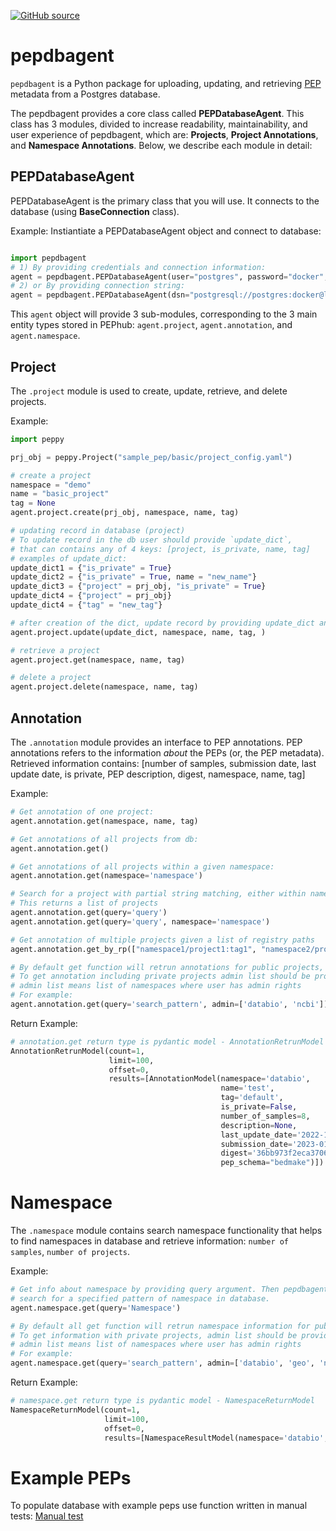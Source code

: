 [![GitHub source](https://img.shields.io/badge/source-github-354a75?logo=github)](https://github.com/pepkit/pepdbagent)

# pepdbagent

`pepdbagent` is a Python package for uploading, updating, and retrieving [PEP](http://pep.databio.org/en/latest/) metadata from a Postgres database.

The pepdbagent provides a core class called **PEPDatabaseAgent**. This class has 3 modules, divided 
to increase readability, maintainability, and user experience of pepdbagent, which are: **Projects**, 
**Project Annotations**, and **Namespace Annotations**.  Below, we describe each module in detail:

## PEPDatabaseAgent
PEPDatabaseAgent is the primary class that you will use. It connects to the database (using **BaseConnection** class).

Example: Instiantiate a PEPDatabaseAgent object and connect to database:

```python

import pepdbagent
# 1) By providing credentials and connection information:
agent = pepdbagent.PEPDatabaseAgent(user="postgres", password="docker", )
# 2) or By providing connection string:
agent = pepdbagent.PEPDatabaseAgent(dsn="postgresql://postgres:docker@localhost:5432/pep-db")
```

This `agent` object will provide 3 sub-modules, corresponding to the 3 main entity types stored in PEPhub: `agent.project`,  `agent.annotation`, and `agent.namespace`.

## Project

The `.project` module is used to create, update, retrieve, and delete projects.

Example:

```python
import peppy

prj_obj = peppy.Project("sample_pep/basic/project_config.yaml")

# create a project
namespace = "demo"
name = "basic_project"
tag = None
agent.project.create(prj_obj, namespace, name, tag)

# updating record in database (project)
# To update record in the db user should provide `update_dict`,
# that can contains any of 4 keys: [project, is_private, name, tag]
# examples of update_dict:
update_dict1 = {"is_private" = True}
update_dict2 = {"is_private" = True, name = "new_name"}
update_dict3 = {"project" = prj_obj, "is_private" = True}
update_dict4 = {"project" = prj_obj}
update_dict4 = {"tag" = "new_tag"}

# after creation of the dict, update record by providing update_dict and namespace, name and tag:
agent.project.update(update_dict, namespace, name, tag, )

# retrieve a project
agent.project.get(namespace, name, tag)

# delete a project
agent.project.delete(namespace, name, tag)
```

## Annotation

The `.annotation` module provides an interface to PEP annotations. 
PEP annotations refers to the information *about* the PEPs (or, the PEP metadata). 
Retrieved information contains: [number of samples, submission date, last update date,
is private, PEP description, digest, namespace, name, tag]

Example:
```python
# Get annotation of one project:
agent.annotation.get(namespace, name, tag)

# Get annotations of all projects from db:
agent.annotation.get()

# Get annotations of all projects within a given namespace:
agent.annotation.get(namespace='namespace')

# Search for a project with partial string matching, either within namespace or entire database
# This returns a list of projects
agent.annotation.get(query='query')
agent.annotation.get(query='query', namespace='namespace')

# Get annotation of multiple projects given a list of registry paths
agent.annotation.get_by_rp(["namespace1/project1:tag1", "namespace2/project2:tag2"])

# By default get function will retrun annotations for public projects,
# To get annotation including private projects admin list should be provided.
# admin list means list of namespaces where user has admin rights
# For example:
agent.annotation.get(query='search_pattern', admin=['databio', 'ncbi'])
```
Return Example:
```python
# annotation.get return type is pydantic model - AnnotationRetrunModel
AnnotationRetrunModel(count=1,
                      limit=100, 
                      offset=0,
                      results=[AnnotationModel(namespace='databio', 
                                               name='test', 
                                               tag='default', 
                                               is_private=False, 
                                               number_of_samples=8, 
                                               description=None, 
                                               last_update_date='2022-11-09', 
                                               submission_date='2023-01-09', 
                                               digest='36bb973f2eca3706ed9852abddd',
                                               pep_schema="bedmake")])
```


# Namespace
The `.namespace` module contains search namespace functionality that helps to find namespaces in database 
and retrieve information: `number of samples`, `number of projects`.

Example:
```python
# Get info about namespace by providing query argument. Then pepdbagent will
# search for a specified pattern of namespace in database.
agent.namespace.get(query='Namespace')

# By default all get function will retrun namespace information for public projects,
# To get information with private projects, admin list should be provided.
# admin list means list of namespaces where user has admin rights
# For example:
agent.namespace.get(query='search_pattern', admin=['databio', 'geo', 'ncbi'])
```
Return Example:
```python
# namespace.get return type is pydantic model - NamespaceReturnModel
NamespaceReturnModel(count=1, 
                     limit=100, 
                     offset=0, 
                     results=[NamespaceResultModel(namespace='databio', number_of_projects=6, number_of_samples=470)])
```


# Example PEPs
To populate database with example peps use function written in manual tests: [Manual test](../manual_tests.py)